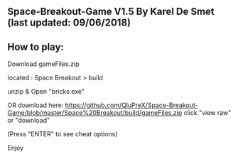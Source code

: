 Space-Breakout-Game
V1.5
By Karel De Smet (last updated: 09/06/2018)
---------------------

How to play:
------------
Download gameFiles.zip

located : Space Breakout > build


unzip & Open "bricks.exe" 

OR download here: https://github.com/QluPreX/Space-Breakout-Game/blob/master/Space%20Breakout/build/gameFiles.zip click "view raw" or "download"


(Press "ENTER" to see cheat options)


Enjoy